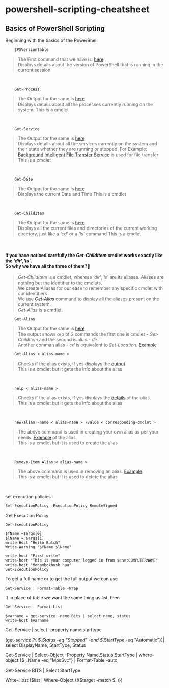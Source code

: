 # powershell-scripting-cheatsheet
<!---
[Reference Lecture 1](https://youtu.be/I4SFymp1dcE?t=16)
--->

##  Basics of PowerShell Scripting
Beginning with the basics of the PowerShell
<br>

``` 
    $PSVersionTable
```
> The First command that we have is: [here](./Lecture_1/1_PowerShellVersion.png)<br>
> Displays details about the version of PowerShell that is running in the current session.

<br>

``` 
    Get-Process
```
> The Output for the same is [here](./Lecture_1/2_Get-Process.png)<br>
> Displays details about all the processes currently running on the system.
> This is a cmdlet

<br>

``` 
    Get-Service
```
> The Output for the same is [here](./Lecture_1/3_GET-SERVICE.png)<br>
> Displays details about all the services currently on the system and their state whether they are running or stopped.
> For Example: [Background Intelligent File Transfer Service](./Lecture_1/4_file_transfer.png) is used for file transfer<br>
> This is a cmdlet

<br>

``` 
    Get-Date
```
> The Output for the same is [here](./Lecture_1/5_getDate.png)<br>
> Displays the current Date and Time
> This is a cmdlet

<br>

``` 
    Get-ChildItem
```
> The Output for the same is [here](./Lecture_1/6_getChildItem.png)<br>
> Displays all the current files and directories of the current working directory, just like a *'cd'* or a *'ls'* command
> This is a cmdlet
<br>

#### If you have noticed carefully the *Get-ChildItem* cmdlet works exactly like the *'dir'*,*'ls'*.<br> So why we have all the three of them?🤔
>*Get-ChildItem* is a cmdlet, whereas *'dir'*,*'ls'* are its aliases. Aliases are nothing but the identifier to the cmdlets.<br>
>We create Aliases for our ease to remember any specific cmdlet with our identifiers.<br>
>We use  [*Get-Alias*](./Lecture_1/9_GetAllAliases.png) command to display all the aliases present on the current system.<br>
>*Get-Alias* is a cmdlet.
``` 
    Get-Alias
```
> The Output for the same is [here](./Lecture_1/7-dir-GetChildItem.png)<br>
> The output shows o/p of 2 commands the first one is cmdlet - *Get-ChildItem* and the second is alias - *dir*.<br>
> Another comman alias - *cd* is equivalent to *Set-Location*. [Example](./Lecture_1/8_cd-SetLocation.png)<br>

``` 
    Get-Alias < alias-name >
```
> Checks if the alias exists, if yes displays the [output](./Lecture_1/9.1_GetAliasforSpecificCommand.png)<br>
> This is a cmdlet but it gets the info about the alias
<br>

``` 
    help < alias-name >
```
> Checks if the alias exists, if yes displays the [details](./Lecture_1/10_Help-Aliases-MANPAGE.png) of the alias.<br>
> This is a cmdlet but it gets the info about the alias
<br>

``` 
    new-alias -name < alias-name > -value < corresponding-cmdlet >
```
> The above command is used in creating your own alias as per your needs. [Example](./Lecture_1/11_creating_aliases.png) of the alias.<br>
> This is a cmdlet but it is used to create the alias
<br>

``` 
    Remove-Item Alias:< alias-name >
```
> The above command is used in removing an alias. [Example](./Lecture_1/12_RemoveAliases.png).<br>
> This is a cmdlet but it is used to delete the alias
<br>


set execution policies
```
Set-ExecutionPolicy -ExecutionPolicy RemoteSigned
```


Get Execution Policy
```
Get-ExecutionPolicy
```


```
$fName =$args[0]
$lName = $args[1]
write-Host "Hello Butch"
Write-Warning "$fName $lName"
```

```
write-host "First write"
write-host "This is your computer logged in from $env:COMPUTERNAME"
write-host "Mogambokhush hua"
Get-ExecutionPolicy
```

To get a full name or to get the full output we 
can use
```
Get-Service | Format-Table -Wrap
```

If in place of table we want the same thing as 
list, then
```
Get-Service | Format-List
```

```
$varname = get-service -name Bits | select name, status
write-host $varname
```


Get-Service | select -property name,starttype

(get-service|?{ $_.Status -eq "Stopped" -and $_.StartType -eq "Automatic"})|
select DisplayName, StartType, Status

Get-Service | Select-Object -Property Name,Status,StartType | where-object {$_.Name -eq "MpsSvc"} | Format-Table -auto


Get-Service BITS | Select StartType



Write-Host ($list | Where-Object {!($target -match $_)})
